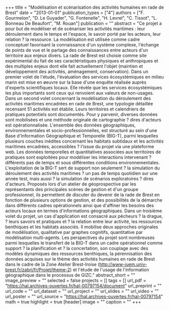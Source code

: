 +++
title = "Modélisation et scénarisation des activités humaines en rade de Brest"
date = "2013-01-01"
publication_types = ["4"]
authors = ["F. Gourmelon", "D. Le Guyader", "G. Fontenelle", "H. Levrel", "C. Tissot", "L. Bonneau De Beaufort", "M. Rouan"]
publication = ""
abstract = "Ce projet a pour but de modéliser et de scénariser les activités maritimes : leur déroulement dans le temps et l'espace, le savoir porté par les acteurs, leur relation ? la ressource. La modélisation est utilisée comme cadre conceptuel favorisant la connaissance d'un système complexe, l'échange de points de vue et le partage des connaissances entre acteurs d'un territoire aux enjeux divers. La rade de Brest est choisie comme site expérimental du fait de ses caractéristiques physiques et anthropiques et des multiples enjeux dont elle fait actuellement l'objet (maintien et développement des activités, aménagement, conservation). Dans un premier volet de l'étude, l'évaluation des services écosystémiques en milieu marin est mise en øeuvre sur la base d'une enquête réalisée auprès d'experts scientifiques locaux. Elle révèle que les services écosystémiques les plus importants sont ceux qui renvoient aux valeurs de non-usages. Dans un second volet concernant la modélisation du déroulement des activités maritimes encadrées en rade de Brest, une typologie détaillée recensant 51 activités est établie. Leurs territoires et calendriers de pratiques potentiels sont documentés. Pour y parvenir, diverses données sont mobilisées et une méthode originale de cartographie ? dires d'acteurs est opérationnalisée. L'ensemble des données géographiques, environnementales et socio-professionnelles, est structuré au sein d'une Base d'Information Géographique et Temporelle (BIG-T), parmi lesquelles plusieurs couches inédites concernant les habitats subtidaux et les activités maritimes encadrées, accessibles ? l'issue du projet via une plateforme web. Les données temporelles et quantitatives associées aux territoires de pratiques sont exploitées pour modéliser les interactions intervenant ? différents pas de temps et sous différentes conditions environnementales. L'exploitation de la BIG-T sert de support non seulement ? la simulation du déroulement des activités maritimes ? un pas de temps quotidien sur une année test, mais aussi ? la simulation de scénarios exploratoires ? dires d'acteurs. Proposés lors d'un atelier de géoprospective par les représentants des principales scènes de gestion et d'un groupe professionnel, ils permettent de discuter du devenir de la rade de Brest en fonction de plusieurs options de gestion, et des possibilités de la démarche dans différents cadres opérationnels ainsi que d'affiner les besoins des acteurs locaux en termes d'informations géographiques. Dans un troisième volet du projet, un cas d'application est consacré aux pêcheurs ? la drague, ? leurs savoirs et pratiques et ? la relation entre leur activité, les ressources benthiques et les habitats associés. Il mobilise deux approches originales de modélisation, qualitative par graphes cognitifs, quantitative par modélisation multi-agents. Les perspectives du projet sont nombreuses parmi lesquelles le transfert de la BIG-T dans un cadre opérationnel comme support ? la planification et ? la concertation, son couplage avec des modèles dynamiques des ressources benthiques, la pérennisation des données acquises sur le thème des activités humaines en rade de Brest dans le cadre de la Zone Atelier Brest-Iroise (http://www-iuem.univ-brest.fr/zabri/fr/Projet/theme-2) et l'étude de l'usage de l'information géographique dans le processus de GIZC."
abstract_short = ""
image_preview = ""
selected = false
projects = []
tags = []
url_pdf = "https://hal.archives-ouvertes.fr/hal-00797154/document"
url_preprint = ""
url_code = ""
url_dataset = ""
url_project = ""
url_slides = ""
url_video = ""
url_poster = ""
url_source = "https://hal.archives-ouvertes.fr/hal-00797154"
math = true
highlight = true
[header]
image = ""
caption = ""
+++
